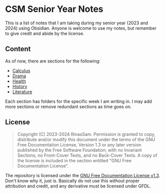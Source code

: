 
# CSM Senior Year Notes

This is a list of notes that I am taking during my senior year (2023 and 2024) using Obsidian. Anyone is welcome to use my notes, but remember to give credit and abide by the license.


## Content

As of now, there are sections for the following:
- [Calculus](./Calculus)
- [Drama](./Drama)
- [Health](./Health)
- [History](./History)
- [Literature](./Literature)

Each section has folders for the specific week I am writing in. I may add more sections or remove redundant sections as time goes on.

## License

>  Copyright (C)  2023-2024  RinasSam.
 > Permission is granted to copy, distribute and/or modify this document under the terms of the GNU Free Documentation License, Version 1.3 or any later version published by the Free Software Foundation; with no Invariant Sections, no Front-Cover Texts, and no Back-Cover Texts. A copy of the license is included in the section entitled "GNU Free Documentation License".

The repository is licensed under the [GNU Free Documentation License v1.3](./LICENSE). Don't know why it, just is. Basically do not use this without proper attribution and credit, and any derivative must be licensed under GFDL.
